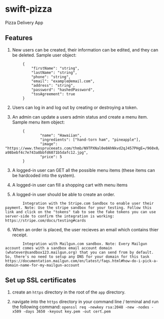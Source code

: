 # swift-pizza
Pizza Delivery App

## Features
1. New users can be created, their information can be edited, and they can be deleted. 
   Sample user object:
```
        {
            "firstName": "string",
            "lastName": "string",
            "phone": "string",
            "email": "example@email.com",
            "address": "string",
            "password": "hashedPassword",
            "tosAgreement": true 
        }
```

2. Users can log in and log out by creating or destroying a token.

3. An admin can update a users admin status and create a menu item.
   Sample menu item object:
```
        {
                "name": "Hawaiian",
                "ingredients": ["hand-torn ham", "pineapple"],
                "image": "https://www.thespruceeats.com/thmb/N9TPXNal0e0AhNkvd2qJ457PHgE=/960x0/filters:no_upscale():max_bytes(150000):strip_icc()/IMG_4618fhor-a98bebf4c7e743a8bbfd6071b5dafc12.jpg",
                "price": 5
        }
```

3. A logged-in user can GET all the possible menu items (these items can be hardcoded into the system).

4. A logged-in user can fill a shopping cart with menu items

5. A logged-in user should be able to create an order. 
``` @Todo
        Integration with the Stripe.com Sandbox to enable user their payment. Note: Use the stripe sandbox for your testing. Follow this link and click on the "tokens" tab to see the fake tokens you can use server-side to confirm the integration is working: https://stripe.com/docs/testing#cards
```

6. When an order is placed, the user recieves an email which contains thier receipt.
```@Todo
        Integration with Mailgun.com sandbox. Note: Every Mailgun account comes with a sandbox email account domain (whatever@sandbox123.mailgun.org) that you can send from by default. So, there's no need to setup any DNS for your domain for this task https://documentation.mailgun.com/en/latest/faqs.html#how-do-i-pick-a-domain-name-for-my-mailgun-account
```

## Set up SSL certificates
1. create an `https` directory in the root of the `app` directory.

2. navigate into the `https` directory in your command line / terminal and run the following command:
     `openssl req -newkey rsa:2048 -new -nodes -x509 -days 3650 -keyout key.pem -out cert.pem`
